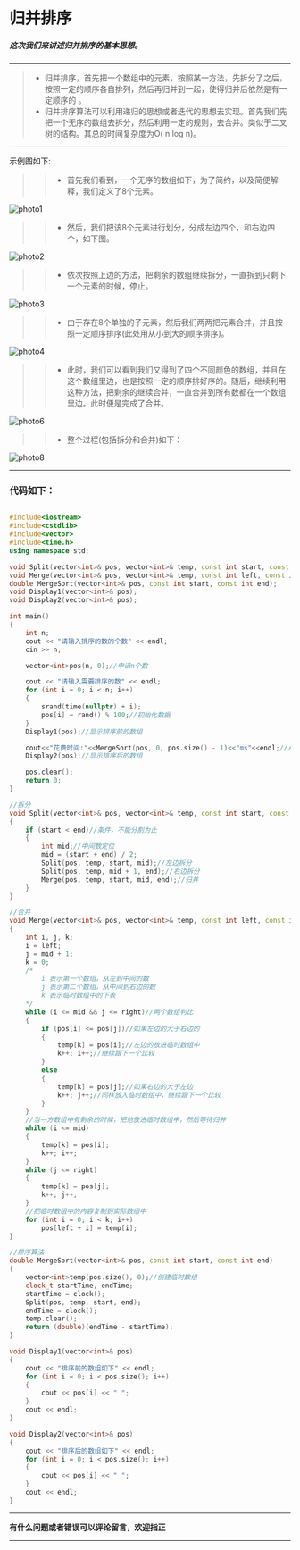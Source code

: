 # 归并排序

##### 这次我们来讲述归并排序的基本思想。

---
> - 归并排序，首先把一个数组中的元素，按照某一方法，先拆分了之后，按照一定的顺序各自排列，然后再归并到一起，使得归并后依然是有一定顺序的 。
> - 归并排序算法可以利用递归的思想或者迭代的思想去实现。首先我们先把一个无序的数组去拆分，然后利用一定的规则，去合并。类似于二叉树的结构。其总的时间复杂度为O( n log n)。
---

示例图如下:

>>- 首先我们看到，一个无序的数组如下，为了简约，以及简便解释，我们定义了8个元素。

![photo1](./Photos/photo1.png)

>> - 然后，我们把该8个元素进行划分，分成左边四个，和右边四个，如下图。

![photo2](./Photos/photo2.png)

>> - 依次按照上边的方法，把剩余的数组继续拆分，一直拆到只剩下一个元素的时候，停止。

![photo3](./Photos/photo3.png)

>> - 由于存在8个单独的子元素，然后我们两两把元素合并，并且按照一定顺序排序(此处用从小到大的顺序排序)。

![photo4](./Photos/photo4.png)

>> - 此时，我们可以看到我们又得到了四个不同颜色的数组，并且在这个数组里边，也是按照一定的顺序排好序的。随后，继续利用这种方法，把剩余的继续合并，一直合并到所有数都在一个数组里边。此时便是完成了合并。

![photo6](./Photos/photo5.png)

>> - 整个过程(包括拆分和合并)如下：

![photo8](./Photos/photo6.png)

---

### 代码如下：

``` C++

#include<iostream>
#include<cstdlib>
#include<vector>
#include<time.h>
using namespace std;

void Split(vector<int>& pos, vector<int>& temp, const int start, const int end);
void Merge(vector<int>& pos, vector<int>& temp, const int left, const int mid, const int right);
double MergeSort(vector<int>& pos, const int start, const int end);
void Display1(vector<int>& pos);
void Display2(vector<int>& pos);

int main()
{
	int n;
	cout << "请输入排序的数的个数" << endl;
	cin >> n;

	vector<int>pos(n, 0);//申请n个数

	cout << "请输入需要排序的数" << endl;
	for (int i = 0; i < n; i++)
	{
		srand(time(nullptr) + i);
		pos[i] = rand() % 100;//初始化数据
	}
	Display1(pos);//显示排序前的数组

	cout<<"花费时间:"<<MergeSort(pos, 0, pos.size() - 1)<<"ms"<<endl;//从第几个数开始，0个到最后一个数进行归并排序
	Display2(pos);//显示排序后的数组

	pos.clear();
	return 0;
}

//拆分
void Split(vector<int>& pos, vector<int>& temp, const int start, const int end)
{
	if (start < end)//条件，不能分割为止
	{
		int mid;//中间数定位
		mid = (start + end) / 2;
		Split(pos, temp, start, mid);//左边拆分
		Split(pos, temp, mid + 1, end);//右边拆分
		Merge(pos, temp, start, mid, end);//归并
	}
}

//合并
void Merge(vector<int>& pos, vector<int>& temp, const int left, const int mid, const int right)
{
	int i, j, k;
	i = left;
	j = mid + 1;
	k = 0;
	/*
		i 表示第一个数组，从左到中间的数
		j 表示第二个数组，从中间到右边的数
		k 表示临时数组中的下表
	*/
	while (i <= mid && j <= right)//两个数组判比
	{
		if (pos[i] <= pos[j])//如果左边的大于右边的
		{
			temp[k] = pos[i];//左边的放进临时数组中
			k++; i++;//继续跟下一个比较
		}
		else
		{
			temp[k] = pos[j];//如果右边的大于左边
			k++; j++;//同样放入临时数组中，继续跟下一个比较
		}
	}
	//当一方数组中有剩余的时候，把他放进临时数组中，然后等待归并
	while (i <= mid)
	{
		temp[k] = pos[i];
		k++; i++;
	}
	while (j <= right)
	{
		temp[k] = pos[j];
		k++; j++;
	}
	//把临时数组中的内容复制到实际数组中
	for (int i = 0; i < k; i++)
		pos[left + i] = temp[i];
}

//排序算法
double MergeSort(vector<int>& pos, const int start, const int end)
{
	vector<int>temp(pos.size(), 0);//创建临时数组
	clock_t startTime, endTime;
	startTime = clock();
	Split(pos, temp, start, end);
	endTime = clock();
	temp.clear();
	return (double)(endTime - startTime);
}

void Display1(vector<int>& pos)
{
	cout << "排序前的数组如下" << endl;
	for (int i = 0; i < pos.size(); i++)
	{
		cout << pos[i] << " ";
	}
	cout << endl;
}

void Display2(vector<int>& pos)
{
	cout << "排序后的数组如下" << endl;
	for (int i = 0; i < pos.size(); i++)
	{
		cout << pos[i] << " ";
	}
	cout << endl;
}

```

---

**有什么问题或者错误可以评论留言，欢迎指正**

---

